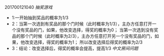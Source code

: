 201700121040
*抽奖游戏*
- 1:一开始抽到奖品的概率为1/3
- 2：当第一次选到有奖品的那个门时候（此时概率为1/3），主办方任意打开一个没有奖品的门，如果，他改变选择，得奖的概率为0；
    当第一次选到没有奖品的那个门时候（此时概率为2/3），主办方任意打开另一个没有奖品的门，如果，他改变选择，得奖的概率为1；
    所以改变选择后得奖的概率为2/3
- 3：结论：改变选择后，得奖的概率会提高，提高1/3
*中文房间问题*

